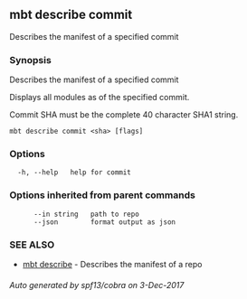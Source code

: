 ## mbt describe commit

Describes the manifest of a specified commit

### Synopsis


Describes the manifest of a specified commit

Displays all modules as of the specified commit.

Commit SHA must be the complete 40 character SHA1 string.


```
mbt describe commit <sha> [flags]
```

### Options

```
  -h, --help   help for commit
```

### Options inherited from parent commands

```
      --in string   path to repo
      --json        format output as json
```

### SEE ALSO
* [mbt describe](mbt_describe.md)	 - Describes the manifest of a repo

###### Auto generated by spf13/cobra on 3-Dec-2017
